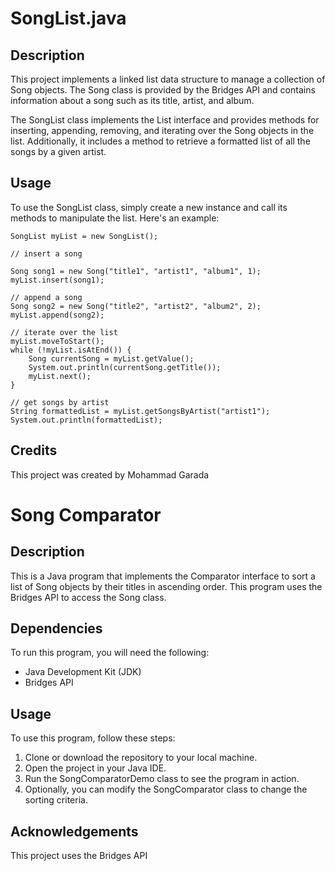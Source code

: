 # SongList.java
## Description
This project implements a linked list data structure to manage a collection of Song objects. The Song class is provided by the Bridges API and contains information about a song such as its title, artist, and album.

The SongList class implements the List interface and provides methods for inserting, appending, removing, and iterating over the Song objects in the list. Additionally, it includes a method to retrieve a formatted list of all the songs by a given artist.

## Usage
To use the SongList class, simply create a new instance and call its methods to manipulate the list. Here's an example:
```
SongList myList = new SongList();

// insert a song

Song song1 = new Song("title1", "artist1", "album1", 1);
myList.insert(song1);

// append a song
Song song2 = new Song("title2", "artist2", "album2", 2);
myList.append(song2);

// iterate over the list
myList.moveToStart();
while (!myList.isAtEnd()) {
    Song currentSong = myList.getValue();
    System.out.println(currentSong.getTitle());
    myList.next();
}

// get songs by artist
String formattedList = myList.getSongsByArtist("artist1");
System.out.println(formattedList);
```
## Credits
This project was created by Mohammad Garada 




# Song Comparator 

## Description
This is a Java program that implements the Comparator interface to sort a list of Song objects by their titles in ascending order. This program uses the Bridges API to access the Song class.

## Dependencies
To run this program, you will need the following:

- Java Development Kit (JDK)
- Bridges API

## Usage
To use this program, follow these steps:

1. Clone or download the repository to your local machine.
2. Open the project in your Java IDE.
3. Run the SongComparatorDemo class to see the program in action.
4. Optionally, you can modify the SongComparator class to change the sorting criteria.

## Acknowledgements
This project uses the Bridges API 

